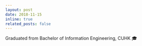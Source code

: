 ```yaml
---
layout: post
date: 2018-11-15
inline: true
related_posts: false
---
```


Graduated from Bachelor of Information Engineering, CUHK 🎓
